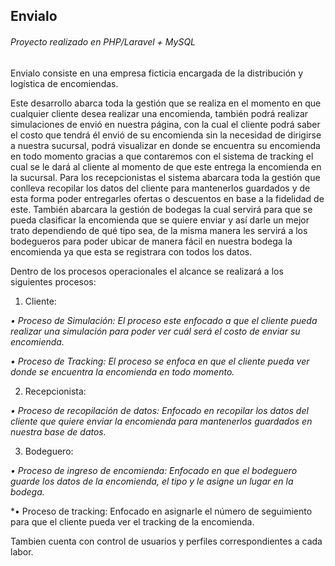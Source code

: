 ## Envialo

###### Proyecto realizado en PHP/Laravel + MySQL

Envialo consiste en una empresa ficticia encargada de la distribución y logística de encomiendas.

Este desarrollo abarca toda la gestión que se realiza en el momento en que cualquier cliente desea realizar una encomienda, también podrá realizar simulaciones de envió en nuestra página, con la cual el cliente podrá saber el costo que tendrá él envió de su encomienda sin la necesidad de dirigirse a nuestra sucursal, podrá visualizar en donde se encuentra su encomienda en todo momento gracias a que contaremos con el sistema de tracking el cual se le dará al cliente al momento de que este entrega la encomienda en la sucursal.
Para los recepcionistas el sistema abarcara toda la gestión que conlleva recopilar los datos del cliente para mantenerlos guardados y de esta forma poder entregarles ofertas o descuentos en base a la fidelidad de este.
También abarcara la gestión de bodegas la cual servirá para que se pueda clasificar la encomienda que se quiere enviar y así darle un mejor trato dependiendo de qué tipo sea, de la misma manera les servirá a los bodegueros para poder ubicar de manera fácil en nuestra bodega la encomienda ya que esta se registrara con todos los datos.

Dentro de los procesos operacionales el alcance se realizará a los siguientes procesos:

1. Cliente:

*•	Proceso de Simulación: El proceso este enfocado a que el cliente pueda realizar una simulación para poder ver cuál será el costo de enviar su encomienda.*

*•	Proceso de Tracking: El proceso se enfoca en que el cliente pueda ver donde se encuentra la encomienda en todo momento.*

2. Recepcionista:

*•	Proceso de recopilación de datos: Enfocado en recopilar los datos del cliente que quiere enviar la encomienda para mantenerlos guardados en nuestra base de datos.*

3. Bodeguero:

*•	Proceso de ingreso de encomienda: Enfocado en que el bodeguero guarde los datos de la encomienda, el tipo y le asigne un lugar en la bodega.*

*•	Proceso de tracking: Enfocado en asignarle el número de seguimiento para que el cliente pueda ver el tracking de la encomienda.

Tambien cuenta con control de usuarios y perfiles correspondientes a cada labor.
